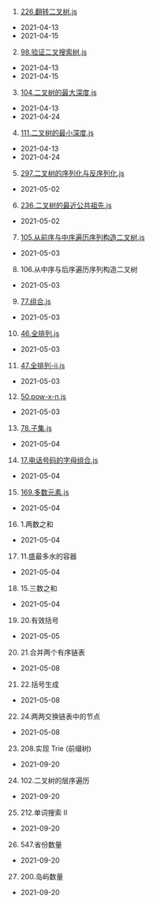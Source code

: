 1. [226.翻转二叉树.js](./code2/226.翻转二叉树.js)
- 2021-04-13
- 2021-04-15
2. [98.验证二叉搜索树.js](./code2/98.验证二叉搜索树.js)
- 2021-04-13
- 2021-04-15
3. [104.二叉树的最大深度.js](./code2/104.二叉树的最大深度.js)
- 2021-04-13
- 2021-04-24
4. [111.二叉树的最小深度.js](./code2/111.二叉树的最小深度.js)
- 2021-04-13
- 2021-04-24
5. [297.二叉树的序列化与反序列化.js](./code2/297.二叉树的序列化与反序列化.js)
- 2021-05-02
6. [236.二叉树的最近公共祖先.js](./code2/236.二叉树的最近公共祖先.js)
- 2021-05-02
7. [105.从前序与中序遍历序列构造二叉树.js](./code2/105.从前序与中序遍历序列构造二叉树.js)
- 2021-05-03
8. 106.从中序与后序遍历序列构造二叉树
- 2021-05-03
9. [77.组合.js](./code2/77.组合.js)
- 2021-05-03
10. [46.全排列.js](./code2/46.全排列.js)
- 2021-05-03
11. [47.全排列-ii.js](./code2/47.全排列-ii.js)
- 2021-05-03
12. [50.pow-x-n.js](./code2/50.pow-x-n.js)
- 2021-05-03
13. [78.子集.js](./code2/78.子集.js)
- 2021-05-04
14. [17.电话号码的字母组合.js](./code2/17.电话号码的字母组合.js)
- 2021-05-04
15. [169.多数元素.js](./code2/169.多数元素.js)
- 2021-05-04
16. 1.两数之和
- 2021-05-04
17. 11.盛最多水的容器
- 2021-05-04
18. 15.三数之和
- 2021-05-04
19. 20.有效括号
- 2021-05-05
20. 21.合并两个有序链表
- 2021-05-08
21. 22.括号生成
- 2021-05-08
22. 24.两两交换链表中的节点
- 2021-05-08
23. 208.实现 Trie (前缀树)
- 2021-09-20
24. 102.二叉树的层序遍历
- 2021-09-20
25. 212.单词搜索 II
- 2021-09-20
26. 547.省份数量
- 2021-09-20
27. 200.岛屿数量
- 2021-09-20
